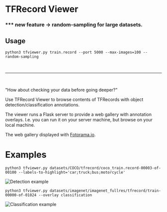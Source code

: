 # TFRecord Viewer


### *** new feature -> random-sampling for large datasets.

## Usage

```
python3 tfviewer.py train.record --port 5000 --max-images=100 --random-sampling
```

<br/>
<hr/>
<br/>


"How about checking your data before going deeper?"

Use TFRecord Viewer to browse contents of TFRecords with object detection/classification annotations.

The viewer runs a Flask server to provide a web gallery with annotation overlays.
I.e. you can run it on your server machine, but browse on your local machine.

The web gallery displayed with [Fotorama.io](https://fotorama.io/).

# Examples

`python3 tfviewer.py datasets/COCO/tfrecord/coco_train.record-00003-of-00100 --labels-to-highlight='car;truck;bus;motorcycle'`

![Detection example](http://cmp.felk.cvut.cz/~sulcmila/tfrecord-viewer/detection.png)


`python3 tfviewer.py datasets/imagenet/imagenet_fullres/tfrecord/train-00000-of-01024 --overlay classification`

![Classification example](http://cmp.felk.cvut.cz/~sulcmila/tfrecord-viewer/classification.png)
